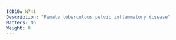 ```yaml
---
ICD10: N741
Description: "Female tuberculous pelvic inflammatory disease"
Matters: No
Weight: 0
---
```

